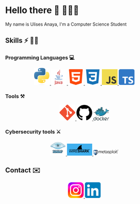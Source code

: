 # Hello there 👋 🤸🏻‍♂️

<!--
**ulisessap/ulisessap** is a ✨ _special_ ✨ repository because its `README.md` (this file) appears on your GitHub profile.

Here are some ideas to get you started:

- 🔭 I’m currently working on ...
- 🌱 I’m currently learning ...
- 👯 I’m looking to collaborate on ...
- 🤔 I’m looking for help with ...
- 💬 Ask me about ...
- 📫 How to reach me: ...
- 😄 Pronouns: ...
- ⚡ Fun fact: ...
-->
My name is Ulises Anaya, I'm a Computer Science Student
## Skills ⚡ 👨‍💻
### Programming Languages 💻
<p align="center">
   
   <a href="https://es.wikipedia.org/wiki/Python_(lenguaje_de_programación)">
    <img src="images/python_logo.png" width="50"/>
  </a>
  
  <a href="https://es.wikipedia.org/wiki/Java_(lenguaje_de_programación)">
    <img src="images/java_logo.png" width="50"/>
  </a>

   <a href="https://es.wikipedia.org/wiki/HTML">
    <img src="images/html_logo.png" width="50"/>
  </a>

   <a href="https://es.wikipedia.org/wiki/CSS">
    <img src="images/css_logo.png" width="50"/>
  </a>

   <a href="https://es.wikipedia.org/wiki/JavaSript">
    <img src="images/javaScriptlogo.png" width="50"/>
  </a>

  <a href="https://es.wikipedia.org/wiki/TypeScript">
    <img src="images/typescript_logo.png" width="50"/>
  </a>

</p>

### **Tools** ⚒️
<p align="center">
   <a href="https://git-scm.com/">
    <img src="images/git_logo.png" width="50"/>
  </a>
  
  <a href="https://github.com/">
    <img src="images/github_logo.png" width="50"/>
  </a>

   <a href="https://www.docker.com/">
    <img src="images/docker_logo.png" width="50"/>
  </a>

   
</p>

### Cybersecurity tools ⚔️
<p align="center">
   <a href="https://nmap.org/">
    <img src="images/nmap_logo.png" width="50"/>
  </a>
  
  <a href="https://www.wireshark.org/">
    <img src="images/wireshark_logo.png" width="80"/>
  </a>

  <a href="https://www.metasploit.com/">
    <img src="images/metasploit.png" width="80"/>
  </a>
   
</p>

## Contact ✉️
<p align="center">
   <a href="https://www.instagram.com/ulisess_ap/">
    <img src="images/Instagram_logo.png" width="50"/>
  </a>
  
  <a href="https://www.linkedin.com/in/ulises-anaya-12808b27b/">
    <img src="images/linkedin.png" width="50"/>
  </a>
   
</p>






